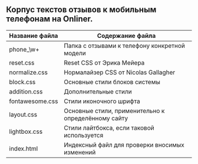 Корпус текстов отзывов к мобильным телефонам на Onliner.
---
Название файла  | Содержание файла
----------------|----------------------
phone_\w+       | Папка с отзывами к телефону конкретной модели
reset.css       | Reset CSS от Эрика Мейера
normalize.css   | Нормалайзер CSS от Nicolas Gallagher
block.css       | Основные стили блоков системы
addition.css    | Дополнительные стили
fontawesome.css | Стили иконочного шрифта
layout.css      | Основные стили, применительно к определённому сайту
lightbox.css    | Стили лайтбокса, если таковой используется
index.html      | Индексный файл для проверки вносимых изменений